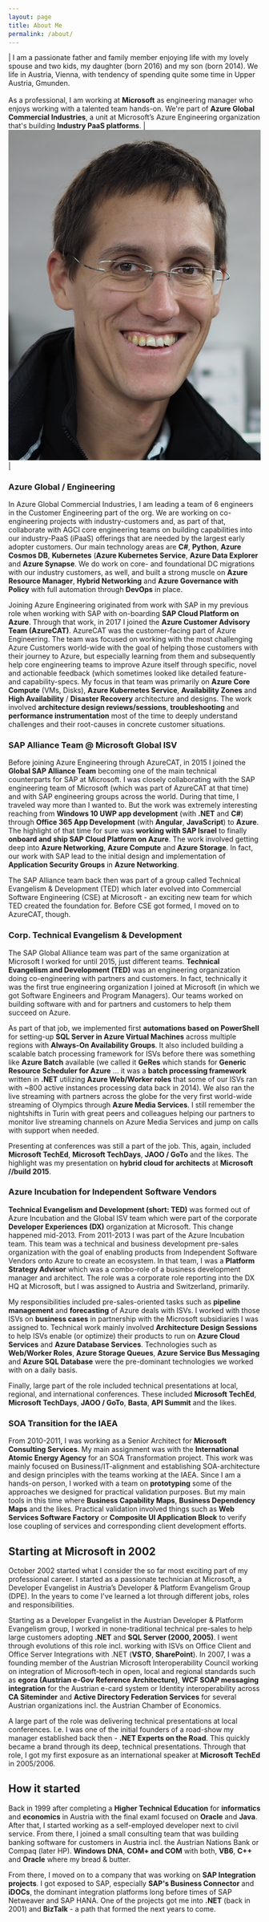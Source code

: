 ```yaml
---
layout: page
title: About Me
permalink: /about/
---
```


| I am a passionate father and family member enjoying life with my lovely spouse and two kids, my daughter (born 2016) and my son (born 2014). We life in Austria, Vienna, with tendency of spending quite some time in Upper Austria, Gmunden. <br/><br/> As a professional, I am working at **Microsoft** as engineering manager who enjoys working with a talented team hands-on. We're part of **Azure Global Commercial Industries**, a unit at Microsoft’s Azure Engineering organization that's building **Industry PaaS platforms**. | ![me](/images/general/me.jpg) |

### Azure Global / Engineering

In Azure Global Commercial Industries, I am leading a team of 6 engineers in the Customer Engineering part of the org. We are working on co-engineering projects with industry-customers and, as part of that, collaborate with AGCI core engineering teams on building capabilities into our industry-PaaS (iPaaS)
offerings that are needed by the largest early adopter customers. Our main technology areas are **C#**, **Python**, **Azure Cosmos DB**, **Kubernetes** (**Azure Kubernetes Service**, **Azure Data Explorer** and **Azure Synapse**. We do work on core- and foundational DC migrations with our industry customers, as well, and built a strong muscle on **Azure Resource Manager**, **Hybrid Networking** and **Azure Governance with Policy** with full automation through **DevOps** in place.

Joining Azure Engineering originated from work with SAP in my previous role when working with SAP with on-boarding **SAP Cloud Platform on Azure**. Through that work, in 2017 I joined the **Azure Customer Advisory Team (AzureCAT)**. AzureCAT was the customer-facing part of Azure Engineering. The team was focused on working with the most challenging Azure Customers world-wide with the goal of helping those customers with their journey to Azure, but especially learning from them and subsequently help core engineering teams to improve Azure itself through specific, novel and actionable feedback (which sometimes looked like detailed feature- and capability-specs. My focus in that team was primarily on **Azure Core Compute** (VMs, Disks), **Azure Kubernetes Service**, **Availability Zones** and **High Availability** / **Disaster Recovery** architecture and designs. The work involved **architecture design reviews/sessions**, **troubleshooting** and **performance instrumentation** most of the time to deeply understand challenges and their root-causes in concrete customer situations.

### SAP Alliance Team @ Microsoft Global ISV

Before joining Azure Engineering through AzureCAT, in 2015 I joined the **Global SAP Alliance Team** becoming one of the main technical counterparts for SAP at Microsoft. I was closely collaborating with the SAP engineering team of Microsoft (which was part of AzureCAT at that time) and with SAP engineering groups across the world. During that time, I traveled way more than I wanted to. But the work was extremely interesting reaching from **Windows 10 UWP app development** (with **.NET** and **C#**) through **Office 365 App Development** (with **Angular**, **JavaScript**) to **Azure**. The highlight of that time for sure was **working with SAP Israel** to finally **onboard and ship SAP Cloud Platform on Azure**. The work involved getting deep into **Azure Networking**, **Azure Compute** and **Azure Storage**. In fact, our work with SAP lead to the initial design and implementation of **Application Security Groups** in **Azure Networking**.

The SAP Alliance team back then was part of a group called Technical Evangelism & Development (TED) which later evolved into Commercial Software Engineering (CSE)
at Microsoft - an exciting new team for which TED created the foundation for. Before CSE got formed, I moved on to AzureCAT, though.

### Corp. Technical Evangelism & Development

The SAP Global Alliance team was part of the same organization at Microsoft I worked for until 2015, just different teams. **Technical Evangelism and Development (TED)** was an engineering organization doing co-engineering with partners and customers. In fact, technically it was the first true engineering organization I joined at Microsoft (in which we got Software Engineers and Program Managers). Our teams worked on building software with and for partners and customers to help them succeed on Azure.

As part of that job, we implemented first **automations based on PowerShell** for setting-up **SQL Server in Azure Virtual Machines** across multiple regions with **Always-On Availability Groups**. It also included building a scalable batch processing framework for ISVs before there was something like **Azure Batch** available (we called it **GeRes** which stands for **Generic Resource Scheduler for Azure** ... it was a **batch processing framework** written in **.NET** utilizing **Azure Web/Worker roles** that some of our ISVs ran with ~800 active instances processing data back in 2014). We also ran the live streaming with partners across the globe for the very first world-wide streaming of Olympics through **Azure Media Services**. I still remember the nightshifts in Turin with great peers and colleagues helping our partners to monitor live streaming channels on Azure Media Services and jump on calls with support when needed.

Presenting at conferences was still a part of the job. This, again, included **Microsoft TechEd**, **Microsoft TechDays**, **JAOO / GoTo** and the likes. The highlight was my presentation on **hybrid cloud for architects** at **Microsoft //build 2015**.

### Azure Incubation for Independent Software Vendors

**Technical Evangelism and Development (short: TED)** was formed out of Azure Incubation and the Global ISV team which were part of the corporate **Developer Experiences (DX)** organization at Microsoft. This change happened mid-2013. From 2011-2013 I was part of the Azure Incubation team. This team was a technical and business development pre-sales organization with the goal of enabling products from Independent Software Vendors onto Azure to create an ecosystem. In that team, I was a **Platform Strategy Advisor** which was a combo-role of a business development manager and architect. The role was a corporate role reporting into the DX HQ at Microsoft, but I was assigned to Austria and Switzerland, primarily.

My responsibilities included pre-sales-oriented tasks such as **pipeline management** and **forecasting** of Azure deals with ISVs. I worked with those ISVs on **business cases** in partnership with the Microsoft subsidiaries I was assigned to. Technical work mainly involved **Architecture Design Sessions** to help ISVs enable (or optimize) their products to run on **Azure Cloud Services** and **Azure Database Services**. Technologies such as **Web/Worker Roles**, **Azure Storage Queues**, **Azure Service Bus Messaging** and **Azure SQL Database** were the pre-dominant technologies we worked with on a daily basis.

Finally, large part of the role included technical presentations at local, regional, and international conferences. These included **Microsoft TechEd**, **Microsoft TechDays**, **JAOO / GoTo**, **Basta**, **API Summit** and the likes.

### SOA Transition for the IAEA

From 2010-2011, I was working as a Senior Architect for **Microsoft Consulting Services**. My main assignment was with the **International Atomic Energy Agency** for an SOA Transformation project. This work was mainly focused on Business/IT-alignment and establishing SOA-architecture and design principles with the teams working at the IAEA. Since I am a hands-on person, I worked with a team on **prototyping** some of the approaches we designed for practical validation purposes. But my main tools in this time where **Business Capability Maps**, **Business Dependency Maps** and the likes. Practical validation involved things such as **Web Services Software Factory** or **Composite UI Application Block** to verify lose coupling of services and corresponding client development efforts.

## Starting at Microsoft in 2002

October 2002 started what I consider the so far most exciting part of my professional career. I started as a passionate technician at Microsoft, a Developer Evangelist in Austria’s Developer & Platform Evangelism Group (DPE). In the years to come I've learned a lot through different jobs, roles and responsibilities.

Starting as a Developer Evangelist in the Austrian Developer & Platform Evangelism group, I worked in none-traditional technical pre-sales to help large customers adopting **.NET** and **SQL Server (2000, 2005)**. I went through evolutions of this role incl. working with ISVs on Office Client and Office Server Integrations with .NET (**VSTO**, **SharePoint**). In 2007, I was a founding member of the Austrian Microsoft Interoperability Council working on integration of Microsoft-tech in open, local and regional standards such as **egora (Austrian e-Gov Reference Architecture)**, **WCF SOAP messaging integration** for the Austrian e-card system or Identity interoperability across **CA Siteminder** and **Active Directory Federation Services** for several Austrian organizations incl. the Austrian Chamber of Economics.

A large part of the role was delivering technical presentations at local conferences. I.e. I was one of the initial founders of a road-show my manager established back then - **.NET Experts on the Road**. This quickly became a brand through its deep, technical presentations. Through that role, I got my first exposure as an international speaker at **Microsoft TechEd** in 2005/2006. 

## How it started

Back in 1999 after completing a **Higher Technical Education** for **informatics** and **economics** in Austria with the final examl focused on **Oracle** and **Java**.
After that, I started working as a self-employed developer next to civil service. From there, I joined a small consulting team that was building banking software
for customers in Austria incl. the Austrian Nations Bank or Compaq (later HP). **Windows DNA**, **COM+ and COM** with both, **VB6**, **C++** and **Oracle** where my bread & butter.

From there, I moved on to a company that was working on **SAP Integration projects**. I got exposed to SAP, especially **SAP's Business Connector** and **iDOCs**, the dominant integration platforms long before times of SAP Netweaver and SAP HANA. One of the projects got me into **.NET** (back in 2001) and **BizTalk** - a path that formed the next years to come.
